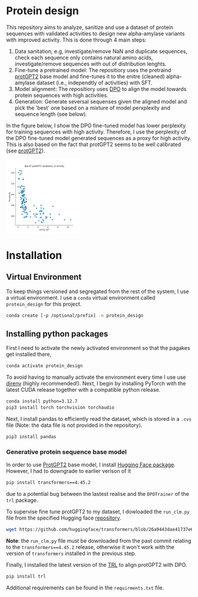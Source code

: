 # Protein design
This repository aims to analyze, sanitize and use a dataset of protein sequences with validated activities to design new alpha-amylase variants with improved activity. This is done through 4 main steps:
1. Data sanitation, e.g, investigate/remove NaN and duplicate sequences, check each sequence only contains natural amino acids, investigate/remove sequences with out of distribution lenghts.
2. Fine-tune a pretrained model: The repositiory uses the pretraind [protGPT2](https://huggingface.co/nferruz/ProtGPT2) base model and fine-tunes it to the enitre (cleaned) alpha-amylase dataset (i.e., independtly of activities) with SFT.
3. Model alignment: The repositiory uses [DPO](https://huggingface.co/docs/trl/main/dpo_trainer) to align the model towards protein sequences with high activities.
4. Generation: Generate seversal sequenses given the aligned model and pick the 'best' one based on a mixture of model perxplexity and sequence length (see below).

In the figure below, I show the DPO fine-tuned model has lower perplexity for training sequences with high activity. Therefore, I use the perplexity of the DPO fine-tuned model generated sequences as a proxy for high activity. This is also based on the fact that protGPT2 seems to be well calibrated (see [protGPT2](https://huggingface.co/nferruz/ProtGPT2)).

<img src="https://github.com/michele1993/Protein_design/blob/main/img/perplexity_vs_activity.png" alt="Figure: Perplexity vs activity for the DPO fine-tuned model of training sequences" width="40%" height="30%">

# Installation
## Virtual Environment

To keep things versioned and segregated from the rest of the system, I use a virtual environment. I use a `conda` virtual environment called
`protein_design` for this project.

``` sh
conda create [-p /optional/prefix] -n protein_design
```

## Installing python packages
First I need to activate the newly activated environment so that the pagakes get installed there,
``` sh
conda activate protein_design
```
To avoid having to manually activate the environment every time I use use
[direnv](https://direnv.net/) (highly recommended!).
Next, I begin by installing PyTorch with the latest CUDA release together with a compatible python release.

``` sh
conda install python=3.12.7
pip3 install torch torchvision torchaudio
```
Next, I install pandas to efficiently read the dataset, which is stored in a `.cvs` file (Note: the data file is not provided in the repository).

``` sh
pip3 install pandas
```
### Generative protein sequence base model 
In order to use [ProtGPT2](https://huggingface.co/nferruz/ProtGPT2) base model, I install [Hugging Face package](https://huggingface.co/docs/transformers/installation). However, I had to downgrade to earlier verison of it   
``` sh
pip install transformers==4.45.2
```
due to a potential bug between the lastest realise and the `DPOTrainer` of the `trl` package.

To supervise fine tune protGPT2 to my dataset, I dowloaded the `run_clm.py` file from the specified Hugging face [repository](https://github.com/huggingface/transformers/blob/main).
```sh
wget https://github.com/huggingface/transformers/blob/26a9443dae41737e665910fbb617173e17a0cd18/examples/pytorch/language-modeling/run_clm.py
```
**Note**: the `run_clm.py` file must be downloaded from the past commit relating to the `transformers==4.45.2` release, otherwise it won't work with the version of `transformers` installed in the previous step.

Finally, I installed the latest version of the [TRL](https://huggingface.co/docs/trl/index) to align protGPT2 with DPO.
```sh
pip install trl
```
Additional requirements can be found in the `requirments.txt` file.


